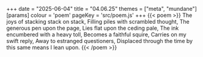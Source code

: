 +++
date = "2025-06-04"
title = "04.06.25"
themes = ["meta", "mundane"]
[params]
  colour = 'poem'
  pageKey = 'src/poem.js'
+++
{{< poem >}}
The joys of stacking stack on stack,
Filling piles with scrambled thought,
The generous pen upon the page,
Lies flat upon the ceding pale,
The ink encumbered with a heavy toll,
Becomes a faithful squire,
Carries on my swift reply,
Away to estranged questioners,
Displaced through the time by this same means I lean upon.
{{< /poem >}}